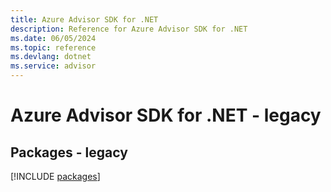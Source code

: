 ```yaml
---
title: Azure Advisor SDK for .NET
description: Reference for Azure Advisor SDK for .NET
ms.date: 06/05/2024
ms.topic: reference
ms.devlang: dotnet
ms.service: advisor
---
```

# Azure Advisor SDK for .NET - legacy
## Packages - legacy
[!INCLUDE [packages](advisor-index.md)]